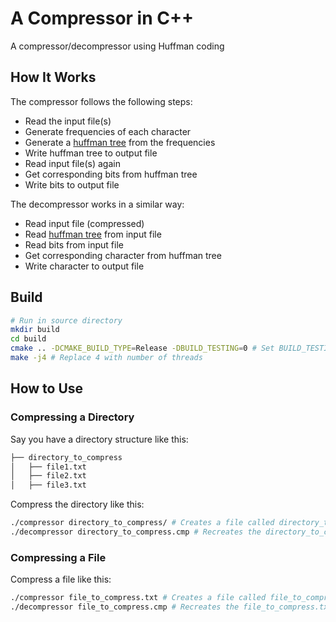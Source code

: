 # A Compressor in C++
A compressor/decompressor using Huffman coding  

## How It Works
The compressor follows the following steps:
- Read the input file(s)
- Generate frequencies of each character
- Generate a [huffman tree](https://en.wikipedia.org/wiki/Huffman_coding) from the frequencies
- Write huffman tree to output file
- Read input file(s) again
- Get corresponding bits from huffman tree
- Write bits to output file

The decompressor works in a similar way:
- Read input file (compressed)
- Read [huffman tree](https://en.wikipedia.org/wiki/Huffman_coding) from input file
- Read bits from input file
- Get corresponding character from huffman tree
- Write character to output file

## Build
```bash
# Run in source directory
mkdir build
cd build
cmake .. -DCMAKE_BUILD_TYPE=Release -DBUILD_TESTING=0 # Set BUILD_TESTING to 1 to build tests
make -j4 # Replace 4 with number of threads
```

## How to Use
### Compressing a Directory
Say you have a directory structure like this:
```bash
├── directory_to_compress
│   ├── file1.txt
│   ├── file2.txt
│   ├── file3.txt
```
Compress the directory like this:
```bash
./compressor directory_to_compress/ # Creates a file called directory_to_compress.cmp
./decompressor directory_to_compress.cmp # Recreates the directory_to_compress directory
```

### Compressing a File
Compress a file like this:
```bash
./compressor file_to_compress.txt # Creates a file called file_to_compress.cmp
./decompressor file_to_compress.cmp # Recreates the file_to_compress.txt
```
